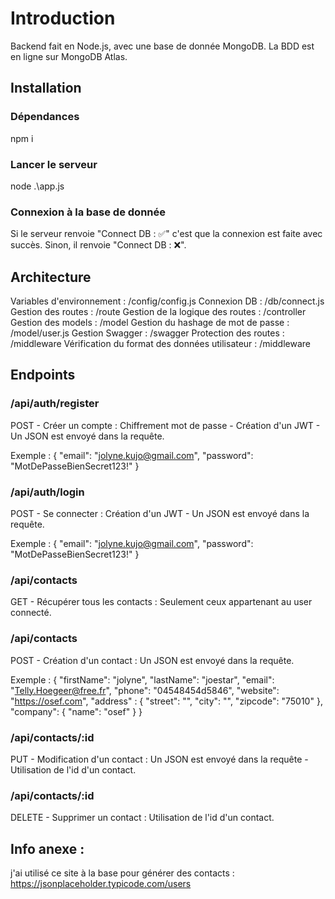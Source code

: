 # Introduction
Backend fait en Node.js, avec une base de donnée MongoDB.
La BDD est en ligne sur MongoDB Atlas.

## Installation

### Dépendances
npm i

### Lancer le serveur
node .\app.js

### Connexion à la base de donnée
Si le serveur renvoie "Connect DB : ✅" c'est que la connexion est faite avec succès.
Sinon, il renvoie "Connect DB : ❌".

## Architecture
Variables d'environnement : /config/config.js
Connexion DB : /db/connect.js
Gestion des routes : /route
Gestion de la logique des routes : /controller
Gestion des models : /model
Gestion du hashage de mot de passe : /model/user.js
Gestion Swagger : /swagger 
Protection des routes : /middleware
Vérification du format des données utilisateur : /middleware

## Endpoints

### /api/auth/register
POST - Créer un compte : Chiffrement mot de passe - Création d'un JWT - Un JSON est envoyé dans la requête.

Exemple :
{
    "email": "jolyne.kujo@gmail.com",
    "password": "MotDePasseBienSecret123!"
}

### /api/auth/login
POST - Se connecter : Création d'un JWT - Un JSON est envoyé dans la requête.

Exemple :
{
    "email": "jolyne.kujo@gmail.com",
    "password": "MotDePasseBienSecret123!"
}

### /api/contacts
GET - Récupérer tous les contacts : Seulement ceux appartenant au user connecté.

### /api/contacts
POST - Création d'un contact : Un JSON est envoyé dans la requête.

Exemple :
{
    "firstName": "jolyne",
    "lastName": "joestar",
    "email": "Telly.Hoegeer@free.fr",
    "phone": "04548454d5846",
    "website": "https://osef.com",
    "address" : {
        "street": "",
        "city": "",
        "zipcode": "75010"
    },
    "company": {
        "name": "osef"
    }
}

### /api/contacts/:id
PUT - Modification d'un contact : Un JSON est envoyé dans la requête - Utilisation de l'id d'un contact.

### /api/contacts/:id
DELETE - Supprimer un contact : Utilisation de l'id d'un contact.

## Info anexe :
j'ai utilisé ce site à la base pour générer des contacts :
https://jsonplaceholder.typicode.com/users
